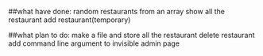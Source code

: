 ##what have done:
random restaurants from an array
show all the restaurant
add restaurant(temporary)

##what plan to do:
make a file and store all the restaurant
delete restaurant
add command line argument to invisible admin page